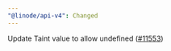 ```yaml
---
"@linode/api-v4": Changed
---
```


Update Taint value to allow undefined ([#11553](https://github.com/linode/manager/pull/11553))
